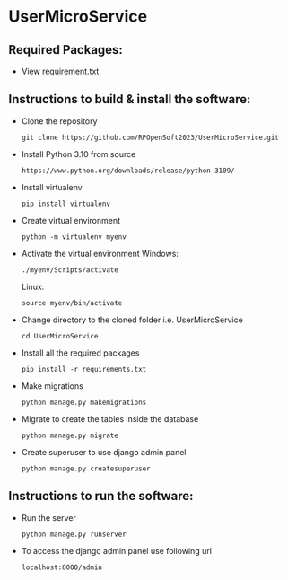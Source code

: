 # UserMicroService

## Required Packages:
- View [requirement.txt](https://github.com/RPOpenSoft2023/UserMicroService/blob/main/requirements.txt)

## Instructions to build & install the software:
- Clone the repository

  ```
  git clone https://github.com/RPOpenSoft2023/UserMicroService.git
  ```
- Install Python 3.10 from source

  ```
  https://www.python.org/downloads/release/python-3109/
  ```
- Install virtualenv

  ```
  pip install virtualenv
  ```
- Create virtual environment

  ```
  python -m virtualenv myenv
  ```
- Activate the virtual environment
  Windows:
  
  ```
  ./myenv/Scripts/activate
  ```
  Linux:
  
  ```
  source myenv/bin/activate
  ```
- Change directory to the cloned folder i.e. UserMicroService

  ```
  cd UserMicroService
  ```
- Install all the required packages

  ```
  pip install -r requirements.txt
  ```
- Make migrations

  ```
  python manage.py makemigrations
  ```
- Migrate to create the tables inside the database

  ```
  python manage.py migrate
  ```
- Create superuser to use django admin panel

  ```
  python manage.py createsuperuser
  ```

## Instructions to run the software:
- Run the server

  ```
  python manage.py runserver
  ```
- To access the django admin panel use following url

  ```
  localhost:8000/admin
  ```
